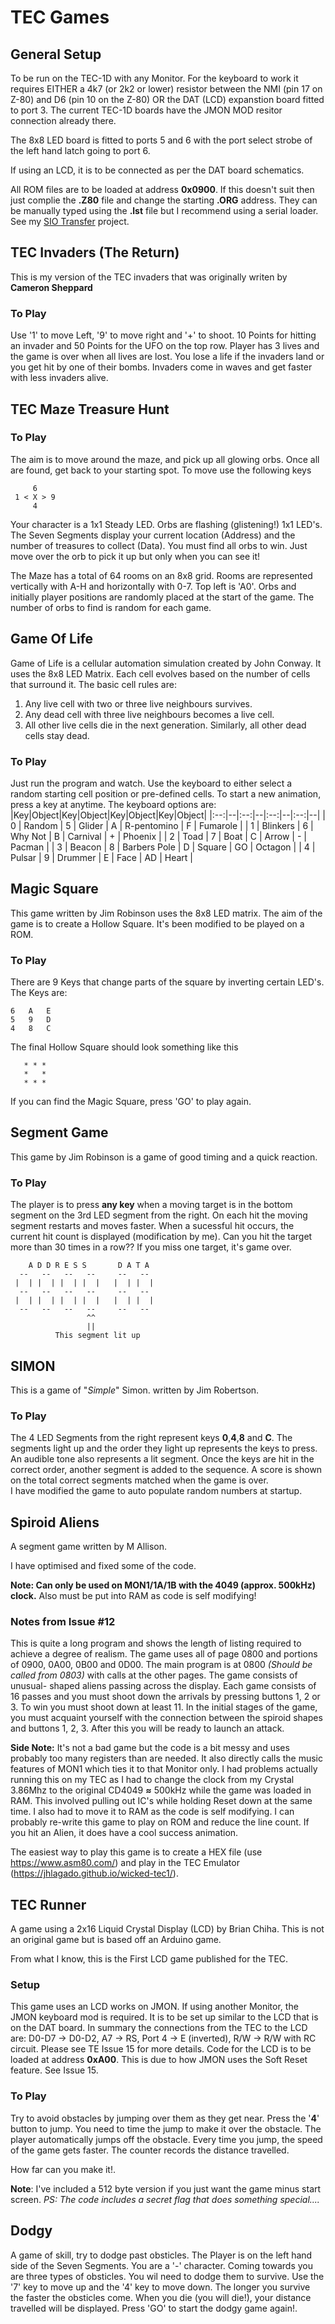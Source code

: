 
# TEC Games

## General Setup
To be run on the TEC-1D with any Monitor.  For the keyboard to work it requires EITHER a 4k7 (or 2k2 or lower) resistor between the NMI (pin 17 on Z-80) and D6 (pin 10 on the Z-80) OR the DAT (LCD) expanstion board fitted to port 3.  The current TEC-1D boards have the JMON MOD resitor connection already there.

The 8x8 LED board is fitted to ports 5 and 6 with the port select strobe of the left hand latch going to port 6.

If using an LCD, it is to be connected as per the DAT board schematics.
 
All ROM files are to be loaded at address **0x0900**.  If this doesn't suit then just complie the **.Z80** file and change the starting **.ORG** address.  They can be manually typed using the **.lst** file but I recommend using a serial loader.  See my  [SIO Transfer](https://github.com/bchiha/TEC-1D-Stuff/tree/master/sio_transfer) project.

## TEC Invaders (The Return)
This is my version of the TEC invaders that was originally writen by __Cameron Sheppard__

### To Play
Use '1' to move Left, '9' to move right and '+' to shoot.  10 Points for hitting an invader and 50 Points for the UFO on the top row.  Player has 3 lives and the game is over when all lives are lost.  You lose a life if the invaders land or you get hit by one of their bombs.  Invaders come in waves and get faster with less invaders alive.

## TEC Maze Treasure Hunt
### To Play
The aim is to move around the maze, and pick up all glowing orbs. Once all are found, get back to your starting spot.  To move use the following keys

         6
     1 < X > 9
         4

Your character is a 1x1 Steady LED.  Orbs are flashing (glistening!) 1x1 LED's.  The Seven Segments display your current location (Address) and the number of treasures to collect (Data).  You must find all orbs to win.  Just move over the orb to pick it up but only when you can see it!

The Maze has a total of 64 rooms on an 8x8 grid.  Rooms are represented vertically with A-H and horizontally with 0-7.  Top left is 'A0'.  Orbs and initially player positions are randomly placed at the start of the game.  The number of orbs to find is random for each game.

## Game Of Life
Game of Life is a cellular automation simulation created by John Conway.  It uses the 8x8 LED Matrix.  Each cell evolves based on the number of cells that surround it.  The basic cell rules are:

 1. Any live cell with two or three live neighbours survives.
 2. Any dead cell with three live neighbours becomes a live cell.
 3. All other live cells die in the next generation. Similarly, all other dead cells stay dead.

### To Play
Just run the program and watch.  Use the keyboard to either select a random starting cell position or pre-defined cells.  To start a new animation, press a key at anytime.  The keyboard options are:
|Key|Object|Key|Object|Key|Object|Key|Object|
|:--:|--|:--:|--|:--:|--|:--:|--|
| 0 | Random | 5 | Glider | A | R-pentomino | F | Fumarole |
| 1 | Blinkers | 6 | Why Not | B | Carnival | + | Phoenix |
| 2 | Toad | 7 | Boat | C | Arrow | - | Pacman |
| 3 | Beacon | 8 | Barbers Pole | D | Square | GO | Octagon |
| 4 | Pulsar | 9 | Drummer | E | Face | AD | Heart |

## Magic Square
This game written by Jim Robinson uses the 8x8 LED matrix.  The aim of the game is to create a Hollow Square.  It's been modified to be played on a ROM.
### To Play
There are 9 Keys that change parts of the square by inverting certain LED's.   The Keys are:

    6	A	E
    5	9	D
    4	8	C
   The final Hollow Square should look something like this

       * * *
       *   *
       * * *
   If you can find the Magic Square, press 'GO' to play again.

## Segment Game
This game  by Jim Robinson is a game of good timing and a quick reaction.
### To Play
The player is to press **any key** when a moving target is in the bottom segment on the 3rd LED segment from the right.  On each hit the moving segment restarts and moves faster.  When a sucessful hit occurs, the current hit count is displayed (modification by me).  Can you hit the target more than 30 times in a row??  If you miss one target, it's game over.

        A D D R E S S       D A T A
      --   --   --   --     --   --
     |  | |  | |  | |  |   |  | |  |
      --   --   --   --     --   --
     |  | |  | |  | |  |   |  | |  |
      --   --   --   --     --   --
                     ^^
                     ||
              This segment lit up

## SIMON
This is a game of "*Simple*" Simon. written by Jim Robertson.
### To Play
The 4 LED Segments from the right represent keys **0**,**4**,**8** and **C**.  The segments light up and the order they light up represents the keys to press.  An audible tone also represents a lit segment.   Once the keys are hit in the correct order, another segment is added to the sequence.  A score is shown on the total correct segments matched when the game is over.  
I have modified the game to auto populate random numbers at startup.

## Spiroid Aliens
A segment game written by M Allison.

I have optimised and fixed some of the code.

**Note:  Can only be used on MON1/1A/1B with the 4049 (approx. 500kHz) clock.**  Also must be put into RAM as code is self modifying!

### Notes from Issue #12
This is quite a long program and shows the length of listing required to achieve a degree of realism. The game uses all of page 0800 and portions of 0900, 0A00, 0B00 and 0D00.
The main program is at 0800 *(Should be called from 0803)* with calls at the other pages.  The game consists of unusual- shaped aliens passing across the display. Each game consists of 16 passes and you must shoot down the arrivals by pressing buttons 1, 2 or 3. To win you must shoot down at least 11.
In the initial stages of the game, you must acquaint yourself with the connection between the spiroid shapes and buttons 1, 2, 3. After this you will be ready to launch an attack.

**Side Note:** It's not a bad game but the code is a bit messy and uses probably too many registers than are needed.  It also directly calls the music features of MON1 which ties it to that Monitor only.
I had problems actually running this on my TEC as I had to change the clock from my Crystal 3.86Mhz to the original CD4049 **≈** 500kHz while the game was loaded in RAM.  This involved pulling out IC's while holding Reset down at the same time.  I also had to move it to RAM as the code is self modifying.  I can probably re-write this game to play on ROM and reduce the line count.  If you hit an Alien, it does have a cool success animation.

The easiest way to play this game is to create a HEX file (use https://www.asm80.com/) and play in the TEC Emulator (https://jhlagado.github.io/wicked-tec1/).


## TEC Runner
A game using a 2x16 Liquid Crystal Display (LCD) by Brian Chiha.  This is not an original game but is based off an Arduino game.

From what I know, this is the First LCD game published for the TEC.  

### Setup
This game uses an LCD works on JMON.  If using another Monitor, the JMON keyboard mod is required.  It is to be set up similar to the LCD that is on the DAT board.  In summary the connections from the TEC to the LCD are: D0-D7 -> D0-D2, A7 -> RS, Port 4 -> E (inverted), R/W -> R/W with RC circuit.  Please see TE Issue 15 for more details.  Code for the LCD is to be loaded at address **0xA00**.  This is due to how JMON uses the Soft Reset feature.  See Issue 15.

### To Play
Try to avoid obstacles by jumping over them as they get near.  Press the '**4**' button to jump.  You need to time the jump to make it over the obstacle.  The player automatically jumps off the obstacle.  Every time you jump, the speed of the game gets faster.  The counter records the distance travelled.

How far can you make it!.

**Note**: I've included a 512 byte version if you just want the game minus start screen.  *PS: The code includes a secret flag that does something special....*


## Dodgy
A game of skill, try to dodge past obsticles.  The Player is on the left hand side of the Seven Segments.  You are a '-' character.  Coming towards you are three types of obsticles.  You wil need to dodge them to survive.  Use the '7' key to move up and the '4' key to move down.  The longer you survive the faster the obsticles come.  When you die (you will die!), your distance travelled will be displayed.  Press 'GO' to start the dodgy game again!.
